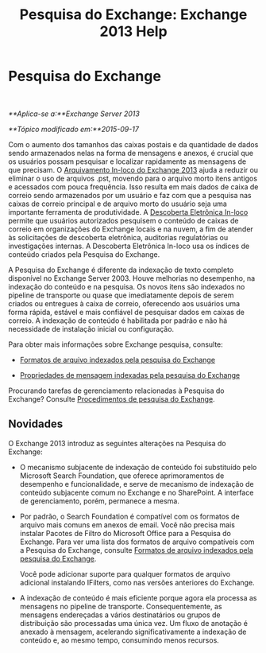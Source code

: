 ﻿---
title: 'Pesquisa do Exchange: Exchange 2013 Help'
TOCTitle: Pesquisa do Exchange
ms:assetid: 967e2a13-4e54-486a-ac22-08768674abbb
ms:mtpsurl: https://technet.microsoft.com/pt-br/library/Bb232132(v=EXCHG.150)
ms:contentKeyID: 52058845
ms.date: 05/22/2018
mtps_version: v=EXCHG.150
ms.translationtype: MT
---

# Pesquisa do Exchange

 

_**Aplica-se a:**Exchange Server 2013_

_**Tópico modificado em:**2015-09-17_

Com o aumento dos tamanhos das caixas postais e da quantidade de dados sendo armazenados nelas na forma de mensagens e anexos, é crucial que os usuários possam pesquisar e localizar rapidamente as mensagens de que precisam. O [Arquivamento In-loco do Exchange 2013](in-place-archiving-in-exchange-2013-exchange-2013-help.md) ajuda a reduzir ou eliminar o uso de arquivos .pst, movendo para o arquivo morto itens antigos e acessados com pouca frequência. Isso resulta em mais dados de caixa de correio sendo armazenados por um usuário e faz com que a pesquisa nas caixas de correio principal e de arquivo morto do usuário seja uma importante ferramenta de produtividade. A [Descoberta Eletrônica In-loco](in-place-ediscovery-exchange-2013-help.md) permite que usuários autorizados pesquisem o conteúdo de caixas de correio em organizações do Exchange locais e na nuvem, a fim de atender às solicitações de descoberta eletrônica, auditorias regulatórias ou investigações internas. A Descoberta Eletrônica In-loco usa os índices de conteúdo criados pela Pesquisa do Exchange.

A Pesquisa do Exchange é diferente da indexação de texto completo disponível no Exchange Server 2003. Houve melhorias no desempenho, na indexação do conteúdo e na pesquisa. Os novos itens são indexados no pipeline de transporte ou quase que imediatamente depois de serem criados ou entregues à caixa de correio, oferecendo aos usuários uma forma rápida, estável e mais confiável de pesquisar dados em caixas de correio. A indexação de conteúdo é habilitada por padrão e não há necessidade de instalação inicial ou configuração.

Para obter mais informações sobre Exchange pesquisa, consulte:

  - [Formatos de arquivo indexados pela pesquisa do Exchange](file-formats-indexed-by-exchange-search-exchange-2013-help.md)

  - [Propriedades de mensagem indexadas pela pesquisa do Exchange](message-properties-indexed-by-exchange-search-exchange-2013-help.md)

Procurando tarefas de gerenciamento relacionadas à Pesquisa do Exchange? Consulte [Procedimentos de pesquisa do Exchange](exchange-search-procedures-exchange-2013-help.md).

## Novidades

O Exchange 2013 introduz as seguintes alterações na Pesquisa do Exchange:

  - O mecanismo subjacente de indexação de conteúdo foi substituído pelo Microsoft Search Foundation, que oferece aprimoramentos de desempenho e funcionalidade, e serve de mecanismo de indexação de conteúdo subjacente comum no Exchange e no SharePoint. A interface de gerenciamento, porém, permanece a mesma.

  - Por padrão, o Search Foundation é compatível com os formatos de arquivo mais comuns em anexos de email. Você não precisa mais instalar Pacotes de Filtro do Microsoft Office para a Pesquisa do Exchange. Para ver uma lista dos formatos de arquivo compatíveis com a Pesquisa do Exchange, consulte [Formatos de arquivo indexados pela pesquisa do Exchange](file-formats-indexed-by-exchange-search-exchange-2013-help.md).
    
    Você pode adicionar suporte para qualquer formatos de arquivo adicional instalando IFilters, como nas versões anteriores do Exchange.

  - A indexação de conteúdo é mais eficiente porque agora ela processa as mensagens no pipeline de transporte. Consequentemente, as mensagens endereçadas a vários destinatários ou grupos de distribuição são processadas uma única vez. Um fluxo de anotação é anexado à mensagem, acelerando significativamente a indexação de conteúdo e, ao mesmo tempo, consumindo menos recursos.

